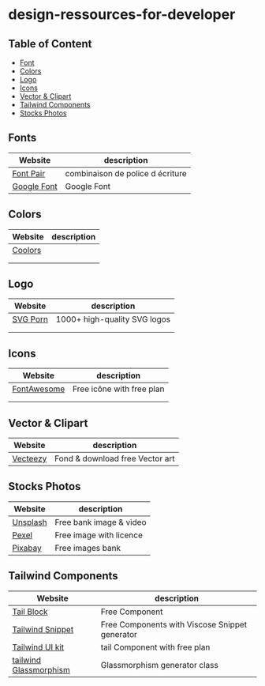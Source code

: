 # design-ressources-for-developer

## Table of Content

- [Font](#fonts)
- [Colors](#colors)
- [Logo](#logo)
- [Icons](#icons)
- [Vector & Clipart](#vector-&-clipart)
- [Tailwind Components](#tailwind-components)
- [Stocks Photos](#stocks-photos)

## Fonts
|Website|description |
---------|-----------|
|[Font Pair ](https://www.fontpair.co/)| combinaison de police d écriture |
|[Google Font](https://fonts.google.com/)| Google Font 
## Colors
|Website|description |
---------|-----------|
|[Coolors](https://coolors.co/)| |
|[]()  | |
|[]()  | |

## Logo
|Website|description |
---------|-----------|
|[SVG Porn](https://svgporn.com/)|1000+ high-quality SVG logos|
|[]()||
|[]()||

## Icons
|Website|description |
---------|-----------|
|[FontAwesome]()  |Free icône with free plan |
|[]()  | |
|[]()  | |

## Vector & Clipart
|Website|description |
---------|-----------|
|[Vecteezy](https://www.vecteezy.com/)|Fond & download free Vector art|

## Stocks Photos
|Website|description |
---------|-----------|
|[Unsplash](https://unsplash.com/)| Free bank image & video |
|[Pexel](https://Pexel.com/)| Free image with licence |
|[Pixabay](https://pixabay.com/)| Free images bank|

## Tailwind Components
|Website|description |
---------|-----------|
|[Tail Block](https://tailblocks.cc/)|Free Component|
|[Tailwind Snippet](https://www.tailwindsnippets.ml/snippets)|Free Components with Viscose Snippet generator|
|[Tailwind UI kit](https://app.tailwinduikit.com/components) |tail Component with free plan  |
|[tailwind Glassmorphism](https://tailwindcss-glassmorphism.vercel.app/)|Glassmorphism generator class|

